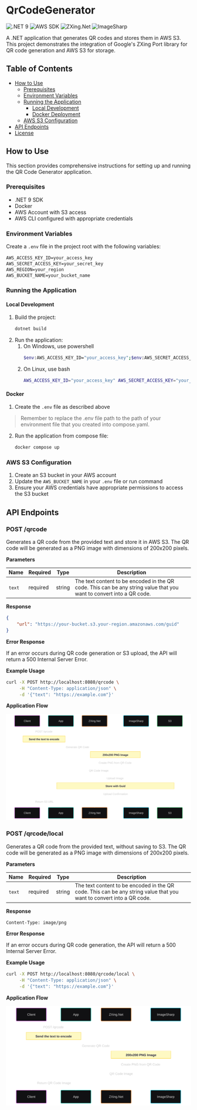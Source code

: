 ﻿# QrCodeGenerator

![.NET 9](https://img.shields.io/badge/.NET-9.0-512bd4)
![AWS SDK](https://img.shields.io/badge/AWS%20SDK%20S3-4.0.0.1-ff9900)
![ZXing.Net](https://img.shields.io/badge/ZXing.Net-0.16.10-3e8dff)
![ImageSharp](https://img.shields.io/badge/ImageSharp-3.1.8-e30183)

A .NET application that generates QR codes and stores them in AWS S3. This project demonstrates the integration of Google's ZXing Port library for QR code generation and AWS S3 for storage.

## Table of Contents

- [How to Use](#how-to-use)
    - [Prerequisites](#prerequisites)
    - [Environment Variables](#environment-variables)
    - [Running the Application](#running-the-application)
        - [Local Development](#local-development)
        - [Docker Deployment](#docker-deployment)
    - [AWS S3 Configuration](#aws-s3-configuration)
- [API Endpoints](#api-endpoints)
- [License](#license)

## How to Use

This section provides comprehensive instructions for setting up and running the QR Code Generator application.

### Prerequisites

- .NET 9 SDK
- Docker
- AWS Account with S3 access
- AWS CLI configured with appropriate credentials

### Environment Variables

Create a `.env` file in the project root with the following variables:

```env
AWS_ACCESS_KEY_ID=your_access_key
AWS_SECRET_ACCESS_KEY=your_secret_key
AWS_REGION=your_region
AWS_BUCKET_NAME=your_bucket_name
```

### Running the Application

#### Local Development

1. Build the project:
   ```bash
   dotnet build
   ```
2. Run the application:
   1. On Windows, use powershell
      ```bash
      $env:AWS_ACCESS_KEY_ID="your_access_key";$env:AWS_SECRET_ACCESS_KEY="your_secret_key";$env:AWS_REGION="your_region";$env:S3Options__Region="your_region";$env:S3Options__BucketName="your_bucket_name";dotnet run --project .\QrCodeGenerator\QrCodeGenerator.csproj 
      ```
   2. On Linux, use bash
      ```bash
      AWS_ACCESS_KEY_ID="your_access_key" AWS_SECRET_ACCESS_KEY="your_secret_key" AWS_REGION="your_region" S3Options__Region="your_region" S3Options__BucketName="your_bucket_name" dotnet run --project .\QrCodeGenerator\QrCodeGenerator.csproj 
      ```

#### Docker

1. Create the `.env` file as described above
> Remember to replace the .env file path to the path of your environment file that you created into compose.yaml.
2. Run the application from compose file:
   ```bash
   docker compose up 
   ```

### AWS S3 Configuration

1. Create an S3 bucket in your AWS account
2. Update the `AWS_BUCKET_NAME` in your `.env` file or run command
3. Ensure your AWS credentials have appropriate permissions to access the S3 bucket

## API Endpoints

### POST /qrcode
Generates a QR code from the provided text and store it in AWS S3. The QR code will be generated as a PNG image with dimensions of 200x200 pixels.

**Parameters**

| Name | Required | Type | Description |
|------|----------|------|-------------|
| `text` | required | string | The text content to be encoded in the QR code. This can be any string value that you want to convert into a QR code. |

**Response**

```json
{
    "url": "https://your-bucket.s3.your-region.amazonaws.com/guid"
}
```

**Error Response**

If an error occurs during QR code generation or S3 upload, the API will return a 500 Internal Server Error.

**Example Usage**

```bash
curl -X POST http://localhost:8080/qrcode \
     -H "Content-Type: application/json" \
     -d '{"text": "https://example.com"}'
```

**Application Flow**

<img src="./.github/s3.svg" alt="s3 flow"/>

### POST /qrcode/local
Generates a QR code from the provided text, without saving to S3. The QR code will be generated as a PNG image with dimensions of 200x200 pixels.

**Parameters**

| Name | Required | Type | Description |
|------|----------|------|-------------|
| `text` | required | string | The text content to be encoded in the QR code. This can be any string value that you want to convert into a QR code. |

**Response**

```http
Content-Type: image/png
```

**Error Response**

If an error occurs during QR code generation, the API will return a 500 Internal Server Error.

**Example Usage**

```bash
curl -X POST http://localhost:8080/qrcode/local \
     -H "Content-Type: application/json" \
     -d '{"text": "https://example.com"}'
```

**Application Flow**

<img src="./.github/local.svg" alt="local flow"/>